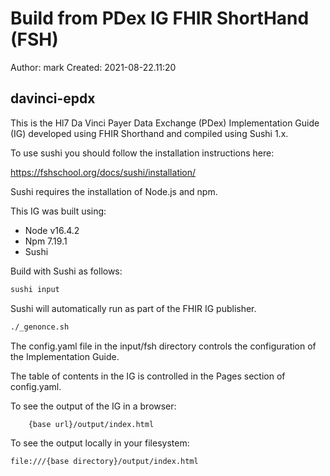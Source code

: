 # Build from PDex IG FHIR ShortHand (FSH)

Author: mark
Created: 2021-08-22.11:20

## davinci-epdx 

This is the Hl7 Da Vinci Payer Data Exchange (PDex) Implementation Guide (IG)
developed using FHIR Shorthand and compiled using Sushi 1.x.

To use sushi you should follow the installation instructions here:

https://fshschool.org/docs/sushi/installation/

Sushi requires the installation of Node.js and npm. 

This IG was built using:
- Node v16.4.2
- Npm 7.19.1
- Sushi


Build with Sushi as follows:

``` bash
sushi input
```

Sushi will automatically run as part of the FHIR IG publisher.

``` bash
./_genonce.sh
```
    
The config.yaml file in the input/fsh directory controls the configuration of the Implementation Guide.

The table of contents in the IG is controlled in the Pages section of config.yaml.

To see the output of the IG in a browser:

``` bash
    {base url}/output/index.html
```

To see the output locally in your filesystem:
``` bash
file:///{base directory}/output/index.html
```
